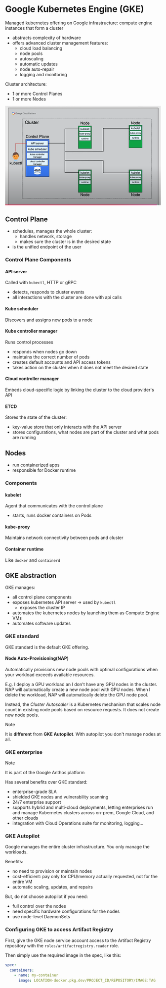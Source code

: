 # Google Kubernetes Engine (GKE)

Managed kubernetes offering on Google infrastructure: compute engine instances that form a cluster

- abstracts complexity of hardware
- offers advanced cluster management features:
  - cloud load balancing
  - node pools
  - autoscaling
  - automatic updates
  - node auto-repair
  - logging and monitoring

Cluster architecture:

- 1 or more Control Planes
- 1 or more Nodes

![Cluster architecture](ch8.2-gke.cluster-architecture.png)

## Control Plane

- schedules, manages the whole cluster:
  - handles network, storage
  - makes sure the cluster is in the desired state
- is the unified endpoint of the user

### Control Plane Components

#### API server

Called with `kubectl`, HTTP or gRPC

- detects, responds to cluster events
- all interactions with the cluster are done with api calls

#### Kube scheduler

Discovers and assigns new pods to a node

#### Kube controller manager

Runs control processes

- responds when nodes go down
- maintains the correct number of pods
- creates default accounts and API access tokens
- takes action on the cluster when it does not meet the desired state

#### Cloud controller manager

Embeds cloud-specific logic by linking the cluster to the cloud provider's API

#### ETCD

Stores the state of the cluster:

- key-value store that only interacts with the API server
- stores configurations, what nodes are part of the cluster and what pods are running

## Nodes

- run containerized apps
- responsible for Docker runtime

### Components

#### kubelet

Agent that communicates with the control plane

- starts, runs docker containers on Pods

#### kube-proxy

Maintains network connectivity between pods and cluster

#### Container runtime

Like `docker` and `containerd`

## GKE abstraction

GKE manages:

- all control plane components
- exposes kubernetes API server -> used by `kubectl`
  - exposes the cluster IP
- automates the kubernetes nodes by launching them as Compute Engine VMs
- automates software updates

### GKE standard

GKE standard is the default GKE offering.

#### Node Auto-Provisioning(NAP)

Automatically provisions new node pools with optimal configurations when your workload exceeds available resources.

E.g. I deploy a GPU workload an I don't have any GPU nodes in the cluster. NAP will automatically create a new node pool with GPU nodes. When I delete the workload, NAP will automatically delete the GPU node pool.

Instead, the _Cluster Autoscaler_ is a Kubernetes mechanism that scales node count in existing node pools based on resource requests. It does not create new node pools.

> [!NOTE]
> It is **different** from **GKE Autopilot**. With autopilot you don't manage nodes at all.

### GKE enterprise

> [!NOTE]
> It is part of the Google Anthos platform

Has several benefits over GKE standard:

- enterprise-grade SLA
- shielded GKE nodes and vulnerability scanning
- 24/7 enterprise support
- supports hybrid and multi-cloud deployments, letting enterprises run and manage Kubernetes clusters across on-prem, Google Cloud, and other clouds
- integration with Cloud Operations suite for monitoring, logging...

### GKE Autopilot

Google manages the entire cluster infrastructure. You only manage the workloads.

Benefits:

- no need to provision or maintain nodes
- cost-efficient: pay only for CPU/memory actually requested, not for the entire VM
- automatic scaling, updates, and repairs

But, do not choose autopilot if you need:

- full control over the nodes
- need specific hardware configurations for the nodes
- use node-level DaemonSets

### Configuring GKE to access Artifact Registry

First, give the GKE node service account access to the Artifact Registry repository with the `roles/artifactregistry.reader` role.

Then simply use the required image in the spec, like this:

```yaml
spec:
  containers:
    - name: my-container
      image: LOCATION-docker.pkg.dev/PROJECT_ID/REPOSITORY/IMAGE:TAG
```

